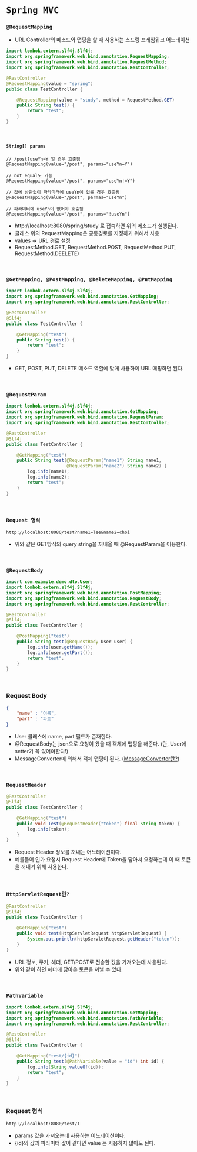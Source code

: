 # `Spring MVC`

### `@RequestMapping`

* URL Controller의 메소드와 맵핑을 할 때 사용하는 스프링 프레임워크 어노테이션

```java
import lombok.extern.slf4j.Slf4j;
import org.springframework.web.bind.annotation.RequestMapping;
import org.springframework.web.bind.annotation.RequestMethod;
import org.springframework.web.bind.annotation.RestController;

@RestController
@RequestMapping(value = "spring")
public class TestController {

    @RequestMapping(value = "study", method = RequestMethod.GET)
    public String test() {
        return "test";
    }
}
```
<br>

#### `String[] params`
```
// /post?useYn=Y 일 경우 호출됨
@RequestMapping(value="/post", params="useYn=Y")

// not equal도 가능
@RequestMapping(value="/post", params="useYn!=Y")

// 값에 상관없이 파라미터에 useYn이 있을 경우 호출됨
@RequestMapping(value="/post", parmas="useYn")

// 파라미터에 useYn이 없어야 호출됨
@RequestMapping(value="/post", params="!useYn")
```


* http://localhost:8080/spring/study 로 접속하면 위의 메소드가 실행된다.
* 클래스 위의 RequestMapping은 공통경로를 지정하기 위해서 사용
* values => URL 경로 설정
* RequestMethod.GET, RequestMethod.POST, RequestMethod.PUT, RequestMethod.DEELETE)

<br>

### `@GetMapping, @PostMapping, @DeleteMapping, @PutMapping`

```java
import lombok.extern.slf4j.Slf4j;
import org.springframework.web.bind.annotation.GetMapping;
import org.springframework.web.bind.annotation.RestController;

@RestController
@Slf4j
public class TestController {

    @GetMapping("test")
    public String test() {
        return "test";
    }
}
```

* GET, POST, PUT, DELETE 메소드 역할에 맞게 사용하여 URL 매핑하면 된다.

<br>

### `@RequestParam`

```java
import lombok.extern.slf4j.Slf4j;
import org.springframework.web.bind.annotation.GetMapping;
import org.springframework.web.bind.annotation.RequestParam;
import org.springframework.web.bind.annotation.RestController;

@RestController
@Slf4j
public class TestController {

    @GetMapping("test")
    public String test(@RequestParam("name1") String name1,
                       @RequestParam("name2") String name2) {
        log.info(name1);
        log.info(name2);
        return "test";
    }
}
```

<br>

### `Request 형식`
```
http://localhost:8080/test?name1=lee&name2=choi
```

* 위와 같은 GET방식의 query string을 꺼내올 때 @RequestParam을 이용한다.


<br>

### `@RequestBody` 

```java
import com.example.demo.dto.User;
import lombok.extern.slf4j.Slf4j;
import org.springframework.web.bind.annotation.PostMapping;
import org.springframework.web.bind.annotation.RequestBody;
import org.springframework.web.bind.annotation.RestController;

@RestController
@Slf4j
public class TestController {

    @PostMapping("test")
    public String test(@RequestBody User user) {
        log.info(user.getName());
        log.info(user.getPart());
        return "test";
    }
}
```

<br>

### Request Body
```json
{
    "name" : "이름",
    "part" : "파트"
}
```

* User 클래스에 name, part 필드가 존재한다.
* @RequestBody는 json으로 요청이 왔을 때 객체에 맵핑을 해준다. (단, User에 setter가 꼭 있어야한다!)
* MessageConverter에 의해서 객체 맵핑이 된다. ([MessageConverter란?]())

<br>

### `RequestHeader` 

```java
@RestController
@Slf4j
public class TestController {

    @GetMapping("test")
    public void Test(@RequestHeader("token") final String token) {
        log.info(token);
    }
}

```

* Request Header 정보를 꺼내는 어노테이션이다.
* 예를들어 인가 요청시 Request Header에 Token을 담아서 요청하는데 이 때 토큰을 꺼내기 위해 사용한다.

<br>

### `HttpServletRequest란?`

```java
@RestController
@Slf4j
public class TestController {

    @GetMapping("test")
    public void test(HttpServletRequest httpServletRequest) {
        System.out.println(httpServletRequest.getHeader("token"));
    }
}
```

* URL 정보, 쿠키, 헤더, GET/POST로 전송한 값을 가져오는데 사용된다.
* 위와 같이 하면 헤더에 담아온 토큰을 꺼낼 수 있다.

<br>

### `PathVariable`

```java
import lombok.extern.slf4j.Slf4j;
import org.springframework.web.bind.annotation.GetMapping;
import org.springframework.web.bind.annotation.PathVariable;
import org.springframework.web.bind.annotation.RestController;

@RestController
@Slf4j
public class TestController {

    @GetMapping("test/{id}")
    public String test(@PathVariable(value = "id") int id) {
        log.info(String.valueOf(id));
        return "test";
    }
}
```

<br>

### Request 형식
```
http://localhost:8080/test/1
```

* params 값을 가져오는데 사용하는 어노테이션이다.
* {id}의 값과 파라미터 값이 같다면 value 는 사용하지 않아도 된다.
